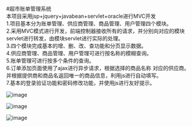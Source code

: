 #超市账单管理系统<br/>
本项目采用jsp+jquery+javabean+servlet+oracle进行MVC开发<br/>
1.项目基本分为账单管理、供应商管理、商品管理、用户管理四个模块。<br/>
2.采用MVC模式进行开发，前端控制器接收所有的请求，并分别向对应的模块servlet进行转发，由模块servlet进行实际的处理。<br/>
3.四个模块完成基本的增、删、改、查功能和分页显示数据。<br/>
4.供应商管理、商品管理、用户管理可进行按名称的模糊查询。<br/>
5.账单管理可进行按多个条件的查询。<br/>
6.订单添加页面使用了ajax进行异步请求，根据选择的商品名称 对应的供应商。并根据提供商和商品名返回唯一的商品信息，利用js进行自动填写。<br/>
7.基本的登录验证功能和密码修改功能，并使用js进行友好提示。<br/>

![image](https://github.com/chenxiaopan/supermarketmanager/raw/master/screenshots/supermarketmanager1.jpg)

![image](https://github.com/chenxiaopan/supermarketmanager/raw/master/screenshots/supermarketmanager2.jpg)

![image](https://github.com/chenxiaopan/supermarketmanager/raw/master/screenshots/supermarketmanager3.jpg)
